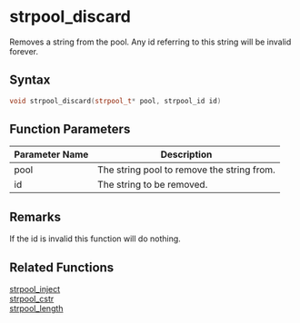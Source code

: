 
# strpool_discard

Removes a string from the pool. Any id referring to this string will be invalid forever.

## Syntax

```cpp
void strpool_discard(strpool_t* pool, strpool_id id)
```

## Function Parameters

Parameter Name | Description
--- | ---
pool | The string pool to remove the string from.
id | The string to be removed.

## Remarks

If the id is invalid this function will do nothing.

## Related Functions

[strpool_inject](https://github.com/RandyGaul/cute_framework/blob/master/docs/string/strpool/strpool_inject.md)  
[strpool_cstr](https://github.com/RandyGaul/cute_framework/blob/master/docs/string/strpool/strpool_cstr.md)  
[strpool_length](https://github.com/RandyGaul/cute_framework/blob/master/docs/string/strpool/strpool_length.md)  
